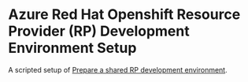 # Azure Red Hat Openshift Resource Provider (RP) Development Environment Setup

A scripted setup of [Prepare a shared RP development environment](https://github.com/Azure/ARO-RP/blob/master/docs/prepare-a-shared-rp-development-environment.md).
